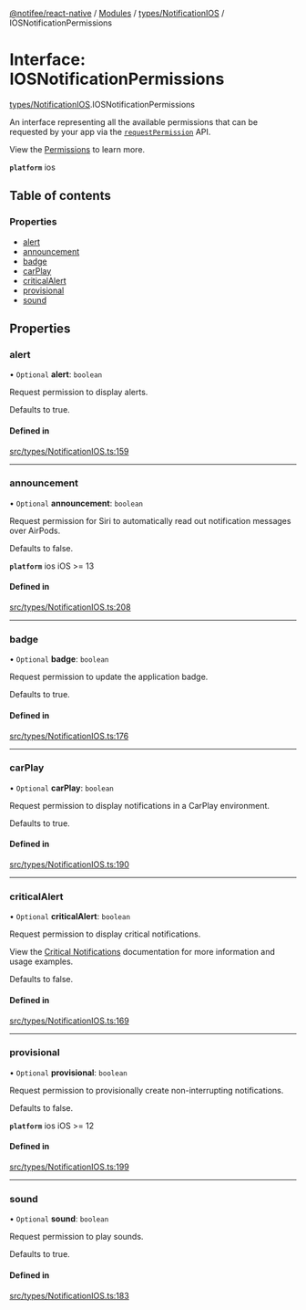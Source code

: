 [@notifee/react-native](../README.md) / [Modules](../modules.md) / [types/NotificationIOS](../modules/types_NotificationIOS.md) / IOSNotificationPermissions

# Interface: IOSNotificationPermissions

[types/NotificationIOS](../modules/types_NotificationIOS.md).IOSNotificationPermissions

An interface representing all the available permissions that can be requested by your app via
the [`requestPermission`](/react-native/reference/requestpermission) API.

View the [Permissions](/react-native/docs/ios/permissions) to learn
more.

**`platform`** ios

## Table of contents

### Properties

- [alert](types_NotificationIOS.IOSNotificationPermissions.md#alert)
- [announcement](types_NotificationIOS.IOSNotificationPermissions.md#announcement)
- [badge](types_NotificationIOS.IOSNotificationPermissions.md#badge)
- [carPlay](types_NotificationIOS.IOSNotificationPermissions.md#carplay)
- [criticalAlert](types_NotificationIOS.IOSNotificationPermissions.md#criticalalert)
- [provisional](types_NotificationIOS.IOSNotificationPermissions.md#provisional)
- [sound](types_NotificationIOS.IOSNotificationPermissions.md#sound)

## Properties

### alert

• `Optional` **alert**: `boolean`

Request permission to display alerts.

Defaults to true.

#### Defined in

[src/types/NotificationIOS.ts:159](https://github.com/notifee/react-native-notifee/blob/ee86b51/src/types/NotificationIOS.ts#L159)

___

### announcement

• `Optional` **announcement**: `boolean`

Request permission for Siri to automatically read out notification messages over AirPods.

Defaults to false.

**`platform`** ios iOS >= 13

#### Defined in

[src/types/NotificationIOS.ts:208](https://github.com/notifee/react-native-notifee/blob/ee86b51/src/types/NotificationIOS.ts#L208)

___

### badge

• `Optional` **badge**: `boolean`

Request permission to update the application badge.

Defaults to true.

#### Defined in

[src/types/NotificationIOS.ts:176](https://github.com/notifee/react-native-notifee/blob/ee86b51/src/types/NotificationIOS.ts#L176)

___

### carPlay

• `Optional` **carPlay**: `boolean`

Request permission to display notifications in a CarPlay environment.

Defaults to true.

#### Defined in

[src/types/NotificationIOS.ts:190](https://github.com/notifee/react-native-notifee/blob/ee86b51/src/types/NotificationIOS.ts#L190)

___

### criticalAlert

• `Optional` **criticalAlert**: `boolean`

Request permission to display critical notifications.

View the [Critical Notifications](/react-native/docs/ios/behaviour#critical-notifications) documentation for more information
and usage examples.

Defaults to false.

#### Defined in

[src/types/NotificationIOS.ts:169](https://github.com/notifee/react-native-notifee/blob/ee86b51/src/types/NotificationIOS.ts#L169)

___

### provisional

• `Optional` **provisional**: `boolean`

Request permission to provisionally create non-interrupting notifications.

Defaults to false.

**`platform`** ios iOS >= 12

#### Defined in

[src/types/NotificationIOS.ts:199](https://github.com/notifee/react-native-notifee/blob/ee86b51/src/types/NotificationIOS.ts#L199)

___

### sound

• `Optional` **sound**: `boolean`

Request permission to play sounds.

Defaults to true.

#### Defined in

[src/types/NotificationIOS.ts:183](https://github.com/notifee/react-native-notifee/blob/ee86b51/src/types/NotificationIOS.ts#L183)
